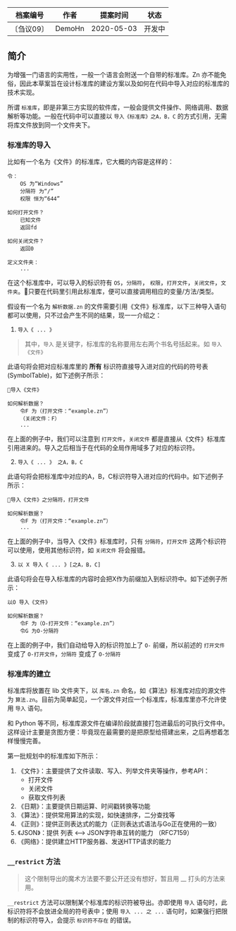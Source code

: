 | 档案编号| 作者| 提案时间 | 状态 |
|:----:|:----:|:----:|:----:|
|〔刍议09〕| DemoHn | 2020-05-03 | 开发中 |

## 简介

为增强一门语言的实用性，一般一个语言会附送一个自带的标准库。Zn 亦不能免俗，因此本草案旨在设计标准库的建设方案以及如何在代码中导入对应的标准库的技术实现。

所谓 `标准库`，即是非第三方实现的软件库，一般会提供文件操作、网络调用、数据解析等功能。一般在代码中可以直接以 `导入《标准库》之A，B，C` 的方式引用，无需将库文件放到同一个文件夹下。

### 标准库的导入

比如有一个名为《文件》的标准库，它大概的内容是这样的：

```zn
令：
    OS 为“Windows”
    分隔符 为“/”
    权限 恒为“644”
    
如何打开文件？
    已知文件
    返回fd

如何关闭文件？
    返回0

定义文件夹：
    ...
```

在这个标准库中，可以导入的标识符有 `OS`，`分隔符`， `权限`，`打开文件`，`关闭文件`，`文件夹`。只要在代码里引用此标准库，便可以直接调用相应的变量/方法/类型。

假设有一个名为 `解析数据.zn` 的文件需要引用《文件》标准库，以下三种导入语句都可以使用，只不过会产生不同的结果，现一一介绍之：

1. `导入《 ... 》` 

> 其中，`导入` 是关键字，标准库的名称要用左右两个书名号括起来。如 `导入《文件》`

此语句将会把对应标准库里的 **所有** 标识符直接导入进对应的代码的符号表(SymbolTable)，如下述例子所示：

```zn
导入《文件》

如何解析数据？
    令F 为（打开文件：“example.zn”）
    （关闭文件：F）
    ...
```

在上面的例子中，我们可以注意到 `打开文件`，`关闭文件` 都是直接从《文件》标准库引用进来的。导入之后相当于在代码的全局作用域多了对应的标识符。

2. `导入《 ... 》 之A，B，C`

此语句将会把标准库中对应的A，B，C标识符导入进对应的代码中。如下述例子所示：

```zn
导入《文件》之分隔符，打开文件

如何解析数据？
    令F 为（打开文件：“example.zn”）    
    ...
```

在上面的例子中，当导入《文件》标准库时，只有 `分隔符`，`打开文件` 这两个标识符可以使用，使用其他标识符，如 `关闭文件` 将会报错。

3. `以 X 导入《 ... 》[之A，B，C]`

此语句将会在导入标准库的内容时会把X作为前缀加入到标识符中。如下述例子所示：

```zn
以O 导入《文件》

如何解析数据？
    令F 为（O-打开文件：“example.zn”）
    令G 为O-分隔符
```

在上面的例子中，我们自动给导入的标识符加上了 `O-` 前缀，所以前述的 `打开文件` 变成了 `O-打开文件`，`分隔符` 变成了 `O-分隔符`

### 标准库的建立

标准库将放置在 lib 文件夹下，以 `库名.zn` 命名，如《算法》标准库对应的源文件为 `算法.zn`。目前为简单起见，一个源文件对应一个标准库，标准库里亦不允许使用 `导入` 语句。

和 Python 等不同，标准库源文件在编译阶段就直接打包进最后的可执行文件中。这样设计主要是贪图方便：毕竟现在最需要的是把原型给搭建出来，之后再想着怎样慢慢完善。

第一批规划中的标准库如下所示：

  1. 《文件》：主要提供了文件读取、写入、列举文件夹等操作，参考API：
      - 打开文件
      - 关闭文件
      - 获取文件列表      
  2. 《日期》：主要提供日期运算、时间戳转换等功能
  3. 《算法》：提供常用算法的实现，如快速排序，二分查找等
  4. 《正则》：提供正则表达式的能力（正则表达式语法与Go正在使用的一致）
  5. 《JSON》：提供 列表 <--> JSON字符串互转的能力 （RFC7159）
  6. 《网络》：提供建立HTTP服务器、发送HTTP请求的能力

### `__restrict` 方法

> 这个限制导出的魔术方法要不要公开还没有想好，暂且用 __ 打头的方法来用。

`__restrict` 方法可以限制某个标准库的标识符被导出。亦即使用 `导入` 语句时，此标识符将不会放进全局的符号表中；使用 `导入 ... 之 ...` 语句时，如果强行把限制的标识符导入，会提示 `标识符不存在` 的错误。

